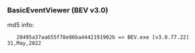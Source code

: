 ### BasicEventViewer (BEV v3.0)

md5 info: 
      
       28495a37aa655f78e86ba4442191902b => BEV.exe [v3.0.77.22] 31,May,2022
